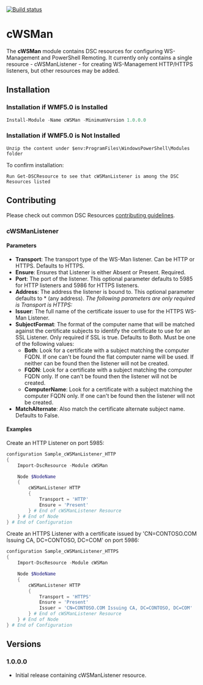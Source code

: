 [![Build status](https://ci.appveyor.com/api/projects/status/cw3o6pnn7l26m1h5/branch/master?svg=true)](https://ci.appveyor.com/project/PlagueHO/cwsman/branch/master)

# cWSMan

The **cWSMan** module contains DSC resources for configuring WS-Management and PowerShell Remoting. It currently only contains a single resource - cWSManListener - for creating WS-Management HTTP/HTTPS listeners, but other resources may be added. 

## Installation
### Installation if WMF5.0 is Installed
```powershell	
Install-Module -Name cWSMan -MinimumVersion 1.0.0.0
```

### Installation if WMF5.0 is Not Installed

    Unzip the content under $env:ProgramFiles\WindowsPowerShell\Modules folder 

To confirm installation:

    Run Get-DSCResource to see that cWSManListener is among the DSC Resources listed 

## Contributing
Please check out common DSC Resources [contributing guidelines](https://github.com/PowerShell/DscResource.Kit/blob/master/CONTRIBUTING.md).


### cWSManListener

#### Parameters
* **Transport**: The transport type of the WS-Man listener. Can be HTTP or HTTPS. Defaults to HTTPS.
* **Ensure**: Ensures that Listener is either Absent or Present. Required.
* **Port**: The port of the listener. This optional parameter defaults to 5985 for HTTP listeners and 5986 for HTTPS listeners.
* **Address**: The address the listener is bound to. This optional parameter defaults to * (any address).
*The following parameters are only required is Transport is HTTPS:*
* **Issuer**: The full name of the certificate issuer to use for the HTTPS WS-Man Listener.
* **SubjectFormat**: The format of the computer name that will be matched against the certificate subjects to identify the certificate to use for an SSL Listener. Only required if SSL is true. Defaults to Both. Must be one of the following values:
	* **Both**: Look for a certificate with a subject matching the computer FQDN. If one can't be found the flat computer name will be used. If neither can be found then the listener will not be created.
	* **FQDN**: Look for a certificate with a subject matching the computer FQDN only. If one can't be found then the listener will not be created.
	* **ComputerName**: Look for a certificate with a subject matching the computer FQDN only. If one can't be found then the listener will not be created.
* **MatchAlternate**: Also match the certificate alternate subject name. Defaults to False.

#### Examples
Create an HTTP Listener on port 5985:
```powershell
configuration Sample_cWSManListener_HTTP
{
    Import-DscResource -Module cWSMan

    Node $NodeName
    {
        cWSManListener HTTP
        {
            Transport = 'HTTP'
            Ensure = 'Present'
        } # End of cWSManListener Resource
    } # End of Node
} # End of Configuration
```

Create an HTTPS Listener with a certificate issued by 'CN=CONTOSO.COM Issuing CA, DC=CONTOSO, DC=COM' on port 5986:
```powershell
configuration Sample_cWSManListener_HTTPS
{
    Import-DscResource -Module cWSMan

    Node $NodeName
    {
        cWSManListener HTTP
        {
            Transport = 'HTTPS'
            Ensure = 'Present'
            Issuer = 'CN=CONTOSO.COM Issuing CA, DC=CONTOSO, DC=COM'
        } # End of cWSManListener Resource
    } # End of Node
} # End of Configuration
```

## Versions

### 1.0.0.0

* Initial release containing cWSManListener resource.



